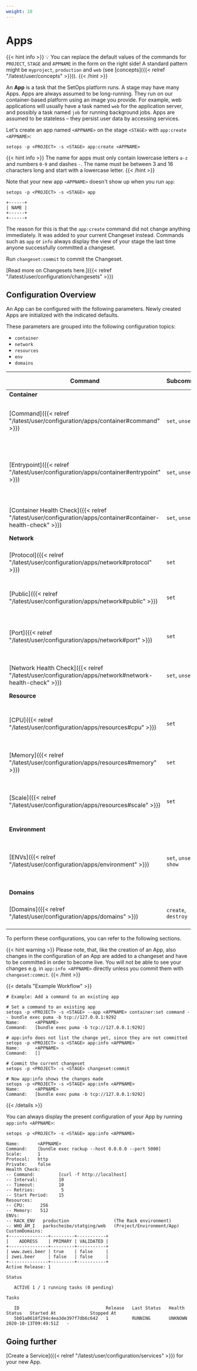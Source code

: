 ```yaml
---
weight: 10
---
```

# Apps
{{< hint info >}}
💡 You can replace the default values of the commands for `PROJECT`, `STAGE` and `APPNAME` in the form on the right side! A standard pattern might be `myproject`, `production` and `web` (see [concepts]({{< relref "/latest/user/concepts" >}})).
{{< /hint >}}

An **App** is a task that the SetOps platform runs. A stage may have many Apps. Apps are always assumed
to be long-running. They run on our container-based platform using an image you provide. For example, web applications
will usually have a task named `web` for the application server, and possibly a task named `job` for running background jobs. Apps are assumed to be stateless – they persist user data by accessing services.

Let's create an app named `<APPNAME>` on the stage `<STAGE>` with `app:create <APPNAME>`:

```shell
setops -p <PROJECT> -s <STAGE> app:create <APPNAME>
```

{{< hint info >}}
The name for apps must only contain lowercase letters `a-z` and numbers `0-9` and dashes `-`. The name must be between 3 and 16 characters long and start with a lowercase letter.
{{< /hint >}}

Note that your new app `<APPNAME>` doesn't show up when you run `app`:

```shell
setops -p <PROJECT> -s <STAGE> app
```
```
+------+
| NAME |
+------+
+------+
```

The reason for this is that the `app:create` command did not change anything immediately. It was added to your current Changeset instead. Commands such as `app` or `info` always display the view of your stage the last time anyone successfully committed a changeset.

Run `changeset:commit` to commit the Changeset.

[Read more on Changesets here.]({{< relref "/latest/user/configuration/changesets" >}})

## Configuration Overview

An App can be configured with the following parameters. Newly created Apps are initialized with the indicated defaults.

These parameters are grouped into the following configuration topics:

- `container`
- `network`
- `resources`
- `env`
- `domains`

| Command                                                                                                     | Subcommand | Valid Values | Default | Description |
|-------------------------------------------------------------------------------------------------------------|---|---|---|---|
| **Container**                                                                                               |
| [Command]({{< relref "/latest/user/configuration/apps/container#command" >}})                               | `set`, `unset` | bash command string | `[]` | Command that is used to start the App, e.g. `bundle exec rails server` |
| [Entrypoint]({{< relref "/latest/user/configuration/apps/container#entrypoint" >}})                         | `set`, `unset` | bash command string | `[]` | Defines the entrypoint that is used for the evaluation of commands e.g. `/bin/sh -c` |
| [Container Health Check]({{< relref "/latest/user/configuration/apps/container#container-health-check" >}}) | `set`, `unset` | see paragraph | - | Defines how the health of the App will be checked. |
| **Network**                                                                                                 |
| [Protocol]({{< relref "/latest/user/configuration/apps/network#protocol" >}})                               | `set` | `http`, `tcp` | `http` | Determines the protocol that is used to connect to the App. |
| [Public]({{< relref "/latest/user/configuration/apps/network#public" >}})                                   | `set` | `true`, `false` | `false` | Defines if the App is publicly accessible. |
| [Port]({{< relref "/latest/user/configuration/apps/network#port" >}})                                       | `set` | `1..65535` | `5000` | Defines a custom port the application listens to internally. |
| [Network Health Check]({{< relref "/latest/user/configuration/apps/network#network-health-check" >}})       | `set`, `unset` | see paragraph | - | Defines how the health of the App will be checked. |
| **Resource**                                                                                                |
| [CPU]({{< relref "/latest/user/configuration/apps/resources#cpu" >}})                                       | `set` | see paragraph | `128` | Assigns the amount of vCPU units (1024 = 1 vCPU) to an App. |
| [Memory]({{< relref "/latest/user/configuration/apps/resources#memory" >}})                                 | `set` | see paragraph | `256` | Assigns the memory size (megabytes) to an App. |
| [Scale]({{< relref "/latest/user/configuration/apps/resources#scale" >}})                                   | `set` | `0..16` | 1 | Defines how many instances of the App should be created. |
| **Environment**                                                                                             |
| [ENVs]({{< relref "/latest/user/configuration/apps/environment" >}})                                        | `set`, `unset`, `show` | `key=value` | `[]` | Allows to define, modify and delete Environment Variables for an App. |
| **Domains**                                                                                                 |
| [Domains]({{< relref "/latest/user/configuration/apps/domains" >}})                                         | `create`, `destroy` | see paragraph | - | Allows the configuration of custom domains. |

To perform these configurations, you can refer to the following sections.

{{< hint warning >}}
Please note, that, like the creation of an App, also changes in the configuration of an App are added to a changeset
and have to be committed in order to become live. You will not be able to see your changes e.g. in
`app:info <APPNAME>` directly unless you commit them with `changeset:commit`.
{{< /hint >}}

{{< details "Example Workflow" >}}
```shell
# Example: Add a command to an existing app

# Set a command to an existing app
setops -p <PROJECT> -s <STAGE> --app <APPNAME> container:set command -- bundle exec puma -b tcp://127.0.0.1:9292
Name:      <APPNAME>
Command:   [bundle exec puma -b tcp://127.0.0.1:9292]

# app:info does not list the change yet, since they are not committed
setops -p <PROJECT> -s <STAGE> app:info <APPNAME>
Name:      <APPNAME>
Command:   []

# Commit the current changeset
setops -p <PROJECT> -s <STAGE> changeset:commit

# Now app:info shows the changes made
setops -p <PROJECT> -s <STAGE> app:info <APPNAME>
Name:      <APPNAME>
Command:   [bundle exec puma -b tcp://127.0.0.1:9292]
```
{{< /details >}}

You can always display the present configuration of your App by running `app:info <APPNAME>`:

```shell
setops -p <PROJECT> -s <STAGE> app:info <APPNAME>
```
```
Name:       <APPNAME>
Command:    [bundle exec rackup --host 0.0.0.0 --port 5000]
Scale:      1
Protocol:   http
Private:    false
Health Check:
-- Command:         [curl -f http://localhost]
-- Interval:        10
-- Timeout:         10
-- Retries:          5
-- Start Period:    15
Resources:
-- CPU:      256
-- Memory:   512
ENVs:
-- RACK_ENV   production                 (The Rack environment)
-- WHO_AM_I   parkscheibe/statging/web   (Project/Environment/App)
CustomDomains:
+---------------+---------+-----------+
|    ADDRESS    | PRIMARY | VALIDATED |
+---------------+---------+-----------+
| www.zwei.beer | true    | false     |
| zwei.beer     | false   | false     |
+---------------+---------+-----------+
Active Release: 1

Status

   ACTIVE 1 / 1 running tasks (0 pending)

Tasks

   ID                                 Release   Last Status   Health Status   Started At             Stopped At
   5b01a0618f294c4ea3de397f7db6c642   1         RUNNING       UNKNOWN         2020-10-13T09:49:51Z   -
```

## Going further

[Create a Service]({{< relref "/latest/user/configuration/services" >}}) for your new App.
